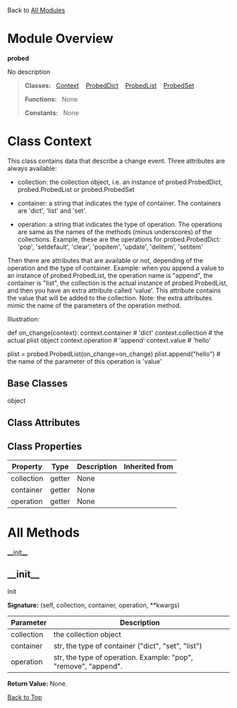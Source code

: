 Back to [All Modules](https://github.com/pyrustic/probed/blob/master/docs/modules/README.md#readme)

# Module Overview

**probed**
 
No description

> **Classes:** &nbsp; [Context](https://github.com/pyrustic/probed/blob/master/docs/modules/content/probed/content/classes/Context.md#class-context) &nbsp;&nbsp; [ProbedDict](https://github.com/pyrustic/probed/blob/master/docs/modules/content/probed/content/classes/ProbedDict.md#class-probeddict) &nbsp;&nbsp; [ProbedList](https://github.com/pyrustic/probed/blob/master/docs/modules/content/probed/content/classes/ProbedList.md#class-probedlist) &nbsp;&nbsp; [ProbedSet](https://github.com/pyrustic/probed/blob/master/docs/modules/content/probed/content/classes/ProbedSet.md#class-probedset)
>
> **Functions:** &nbsp; None
>
> **Constants:** &nbsp; None

# Class Context
This class contains data that describe a change event.
Three attributes are always available:

- collection: the collection object, i.e. an instance of probed.ProbedDict,
probed.ProbedList or probed.ProbedSet

- container: a string that indicates the type of container.
The containers are 'dict', 'list' and 'set'.

- operation: a string that indicates the type of operation.
The operations are same as the names of the methods (minus underscores)
of the collections.
Example, these are the operations for probed.ProbedDict:
'pop', 'setdefault', 'clear', 'popitem', 'update', 'delitem', 'setitem'

Then there are attributes that are available or not, depending of the operation
and the type of container.
Example: when you append a value to an instance of probed.ProbedList,
the operation name is "append", the container is "list", the collection is
the actual instance of probed.ProbedList, and then you have an extra attribute
called 'value'. This attribute contains the value that will be added to
the collection.
Note: the extra attributes mimic the name of the parameters of the operation method.

Illustration:

def on_change(context):
    context.container # 'dict'
    context.collection # the actual plist object
    context.operation # 'append'
    context.value # 'hello'

plist = probed.ProbedList(on_change=on_change)
plist.append("hello") # the name of the parameter of this operation is 'value'

## Base Classes
object

## Class Attributes


## Class Properties
|Property|Type|Description|Inherited from|
|---|---|---|---|
|collection|getter|None||
|container|getter|None||
|operation|getter|None||



# All Methods
[\_\_init\_\_](#__init__)

## \_\_init\_\_
Init




**Signature:** (self, collection, container, operation, \*\*kwargs)

|Parameter|Description|
|---|---|
|collection|the collection object|
|container|str, the type of container ("dict", "set", "list")|
|operation|str, the type of operation. Example: "pop", "remove", "append".|





**Return Value:** None.

[Back to Top](#module-overview)



